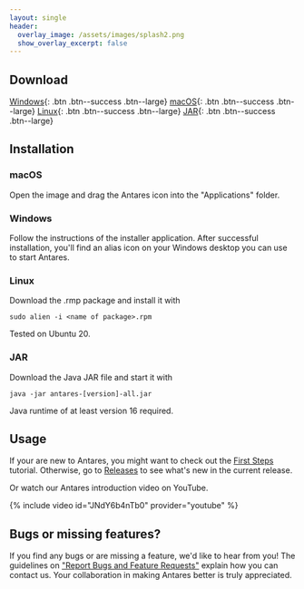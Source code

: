 ```yaml
---
layout: single
header:
  overlay_image: /assets/images/splash2.png
  show_overlay_excerpt: false
---
```


## Download

[Windows](https://github.com/flandreas/antares/releases/download/v1.7.0/Antares-1.7.0.msi){: .btn .btn--success .btn--large}
[macOS](https://github.com/flandreas/antares/releases/download/v1.7.0/Antares-1.7.0.dmg){: .btn .btn--success .btn--large}
[Linux](https://github.com/flandreas/antares/releases/download/v1.7.0/antares-1.7.0-1.x86_64.rpm){: .btn .btn--success .btn--large}
[JAR](https://github.com/flandreas/antares/releases/download/v1.7.0/antares-1.7.0.jar){: .btn .btn--success .btn--large}

## Installation

### macOS

Open the image and drag the Antares icon into the "Applications" folder.

### Windows

Follow the instructions of the installer application. After successful installation, you'll find an alias icon on your Windows desktop you can use to start Antares.

### Linux

Download the .rmp package and install it with

`sudo alien -i <name of package>.rpm`

Tested on Ubuntu 20.

### JAR

Download the Java JAR file and start it with

`java -jar antares-[version]-all.jar`

Java runtime of at least version 16 required. 

## Usage

If your are new to Antares, you might want to check out the [First Steps](/user-manual/english/first-steps/first-steps) tutorial. Otherwise, go to [Releases](/docs/releases/releases/) to see what's new in the current release.

Or watch our Antares introduction video on YouTube.

{% include video id="JNdY6b4nTb0" provider="youtube" %}

## Bugs or missing features?

If you find any bugs or are missing a feature, we'd like to hear from you! The guidelines on ["Report Bugs and Feature Requests"](/docs/issues/) explain how you can contact us. Your collaboration in making Antares better is truly appreciated.
